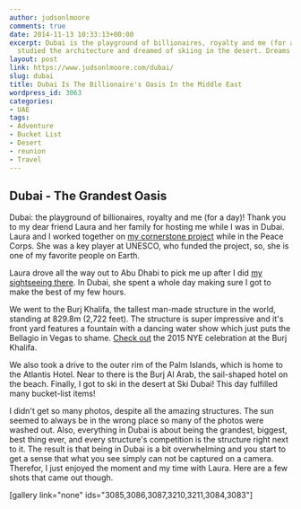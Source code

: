 ```yaml
---
author: judsonlmoore
comments: true
date: 2014-11-13 10:33:13+00:00
excerpt: Dubai is the playground of billionaires, royalty and me (for a day)! I've
  studied the architecture and dreamed of skiing in the desert. Dreams come true!
layout: post
link: https://www.judsonlmoore.com/dubai/
slug: dubai
title: Dubai Is The Billionaire's Oasis In the Middle East
wordpress_id: 3063
categories:
- UAE
tags:
- Adventure
- Bucket List
- Desert
- reunion
- Travel
---
```


## Dubai - The Grandest Oasis


Dubai: the playground of billionaires, royalty and me (for a day)! Thank you to my dear friend Laura and her family for hosting me while I was in Dubai. Laura and I worked together on [my cornerstone project](http://www.unesco.kz/new/en/unesco/news/2898/) while in the Peace Corps. She was a key player at UNESCO, who funded the project, so, she is one of my favorite people on Earth.

Laura drove all the way out to Abu Dhabi to pick me up after I did [my sightseeing there](https://www.judsonlmoore.com/abu-dhabi/). In Dubai, she spent a whole day making sure I got to make the best of my few hours.

We went to the Burj Khalifa, the tallest man-made structure in the world, standing at 829.8m (2,722 feet). The structure is super impressive and it's front yard features a fountain with a dancing water show which just puts the Bellagio in Vegas to shame. [Check out](https://www.youtube.com/watch?v=US_JlgUQaqY) the 2015 NYE celebration at the Burj Khalifa.

We also took a drive to the outer rim of the Palm Islands, which is home to the Atlantis Hotel. Near to there is the Burj Al Arab, the sail-shaped hotel on the beach. Finally, I got to ski in the desert at Ski Dubai! This day fulfilled many bucket-list items!

I didn't get so many photos, despite all the amazing structures. The sun seemed to always be in the wrong place so many of the photos were washed out. Also, everything in Dubai is about being the grandest, biggest, best thing ever, and every structure's competition is the structure right next to it. The result is that being in Dubai is a bit overwhelming and you start to get a sense that what you see simply can not be captured on a camera. Therefor, I just enjoyed the moment and my time with Laura. Here are a few shots that came out though.



[gallery link="none" ids="3085,3086,3087,3210,3211,3084,3083"]
